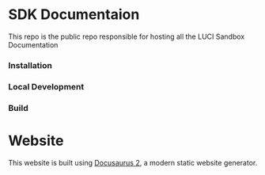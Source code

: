 # SDK Documentaion
This repo is the public repo responsible for hosting all the LUCI Sandbox Documentation

### Installation

### Local Development

### Build

# Website

This website is built using [Docusaurus 2](https://docusaurus.io/), a modern static website generator.